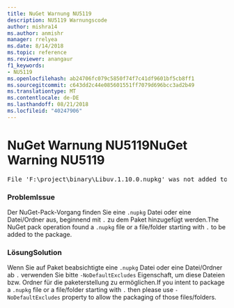 ```yaml
---
title: NuGet Warnung NU5119
description: NU5119 Warnungscode
author: mishra14
ms.author: anmishr
manager: rrelyea
ms.date: 8/14/2018
ms.topic: reference
ms.reviewer: anangaur
f1_keywords:
- NU5119
ms.openlocfilehash: ab24706fc079c5850f74f7c41df9601bf5cb8ff1
ms.sourcegitcommit: c643dd2c44e085601551ff7079d696bcc3ad2b49
ms.translationtype: MT
ms.contentlocale: de-DE
ms.lasthandoff: 08/21/2018
ms.locfileid: "40247906"
---
```

# <a name="nuget-warning-nu5119"></a><span data-ttu-id="5bc02-103">NuGet Warnung NU5119</span><span class="sxs-lookup"><span data-stu-id="5bc02-103">NuGet Warning NU5119</span></span>
<pre>File 'F:\project\binary\Libuv.1.10.0.nupkg' was not added to the package. Files and folders starting with '.' or ending with '.nupkg' are excluded by default. To include this file, use -NoDefaultExcludes from the commandline</pre>

### <a name="issue"></a><span data-ttu-id="5bc02-104">Problem</span><span class="sxs-lookup"><span data-stu-id="5bc02-104">Issue</span></span>

<span data-ttu-id="5bc02-105">Der NuGet-Pack-Vorgang finden Sie eine `.nupkg` Datei oder eine Datei/Ordner aus, beginnend mit `.` zu dem Paket hinzugefügt werden.</span><span class="sxs-lookup"><span data-stu-id="5bc02-105">The NuGet pack operation found a `.nupkg` file or a file/folder starting with `.` to be added to the package.</span></span>


### <a name="solution"></a><span data-ttu-id="5bc02-106">Lösung</span><span class="sxs-lookup"><span data-stu-id="5bc02-106">Solution</span></span>

<span data-ttu-id="5bc02-107">Wenn Sie auf Paket beabsichtigte eine `.nupkg` Datei oder eine Datei/Ordner ab `.` verwenden Sie bitte `-NoDefaultExcludes` Eigenschaft, um diese Dateien bzw. Ordner für die paketerstellung zu ermöglichen.</span><span class="sxs-lookup"><span data-stu-id="5bc02-107">If you intent to package a `.nupkg` file or a file/folder starting with `.` then please use `-NoDefaultExcludes` property to allow the packaging of those files/folders.</span></span>

